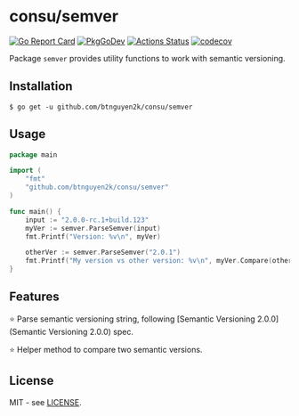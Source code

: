 # consu/semver

[![Go Report Card](https://goreportcard.com/badge/github.com/btnguyen2k/consu)](https://goreportcard.com/report/github.com/btnguyen2k/consu)
[![PkgGoDev](https://pkg.go.dev/badge/github.com/btnguyen2k/consu/semver)](https://pkg.go.dev/github.com/btnguyen2k/consu/semver)
[![Actions Status](https://github.com/btnguyen2k/consu/workflows/semver/badge.svg)](https://github.com/btnguyen2k/consu/actions)
[![codecov](https://codecov.io/gh/btnguyen2k/consu/branch/semver/graph/badge.svg)](https://app.codecov.io/gh/btnguyen2k/consu/tree/semver/semver)

Package `semver` provides utility functions to work with semantic versioning.

## Installation

```shell
$ go get -u github.com/btnguyen2k/consu/semver
```

## Usage

```go
package main

import (
	"fmt"
	"github.com/btnguyen2k/consu/semver"
)

func main() {
	input := "2.0.0-rc.1+build.123"
	myVer := semver.ParseSemver(input)
    fmt.Printf("Version: %v\n", myVer)

	otherVer := semver.ParseSemver("2.0.1")
	fmt.Printf("My version vs other version: %v\n", myVer.Compare(otherVer))
}
```

## Features

⭐ Parse semantic versioning string, following [Semantic Versioning 2.0.0](Semantic Versioning 2.0.0) spec.

⭐ Helper method to compare two semantic versions.

## License

MIT - see [LICENSE](LICENSE.md).
